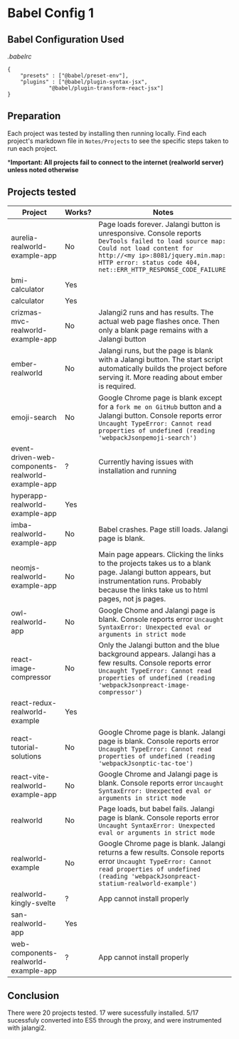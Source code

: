 # Babel Config 1

## Babel Configuration Used
*.babelrc*
```
{
	"presets" : ["@babel/preset-env"],
	"plugins" : ["@babel/plugin-syntax-jsx",
		     "@babel/plugin-transform-react-jsx"]
}
```

## Preparation
Each project was tested by installing then running locally. Find each project's markdown file in `Notes/Projects` to see the specific steps taken to run each project.

***Important: All projects fail to connect to the internet (realworld server) unless noted otherwise**

## Projects tested
Project | Works? | Notes
---|---|---
aurelia-realworld-example-app | No | Page loads forever. Jalangi button is unresponsive. Console reports `DevTools failed to load source map: Could not load content for http://<my ip>:8081/jquery.min.map: HTTP error: status code 404, net::ERR_HTTP_RESPONSE_CODE_FAILURE`
bmi-calculator | Yes | 
calculator | Yes | 
crizmas-mvc-realworld-example-app | No | Jalangi2 runs and has results. The actual web page flashes once. Then only a blank page remains with a Jalangi button
ember-realworld | No | Jalangi runs, but the page is blank with a Jalangi button. The start script automatically builds the project before serving it. More reading about ember is required.
emoji-search | No | Google Chrome page is blank except for a `fork me on GitHub` button and a Jalangi button. Console reports error `Uncaught TypeError: Cannot read properties of undefined (reading 'webpackJsonpemoji-search')`
event-driven-web-components-realworld-example-app | ? | Currently having issues with installation and running
hyperapp-realworld-example-app | Yes | 
imba-realworld-example-app | No | Babel crashes. Page still loads. Jalangi page is blank.
neomjs-realworld-example-app | No | Main page appears. Clicking the links to the projects takes us to a blank page. Jalangi button appears, but instrumentation runs. Probably because the links take us to html pages, not js pages.
owl-realworld-app | No | Google Chome and Jalangi page is blank. Console reports error `Uncaught SyntaxError: Unexpected eval or arguments in strict mode`
react-image-compressor | No | Only the Jalangi button and the blue background appears. Jalangi has a few results. Console reports error `Uncaught TypeError: Cannot read properties of undefined (reading 'webpackJsonpreact-image-compressor')`
react-redux-realworld-example  | Yes | 
react-tutorial-solutions | No | Google Chrome page is blank. Jalangi page is blank. Console reports error `Uncaught TypeError: Cannot read properties of undefined (reading 'webpackJsonptic-tac-toe')`
react-vite-realworld-example-app | No | Google Chrome and Jalangi page is blank. Console reports error `Uncaught SyntaxError: Unexpected eval or arguments in strict mode`
realworld | No | Page loads, but babel fails. Jalangi page is blank. Console reports error `Uncaught SyntaxError: Unexpected eval or arguments in strict mode`
realworld-example | No | Google Chrome page is blank. Jalangi returns a few results. Console reports error `Uncaught TypeError: Cannot read properties of undefined (reading 'webpackJsonpreact-statium-realworld-example')`
realworld-kingly-svelte | ? | App cannot install properly
san-realworld-app | Yes | 
web-components-realworld-example-app | ? | App cannot install properly

## Conclusion
There were 20 projects tested. 17 were sucessfully installed. 5/17 sucessfuly converted into ES5 through the proxy, and were instrumented with jalangi2.